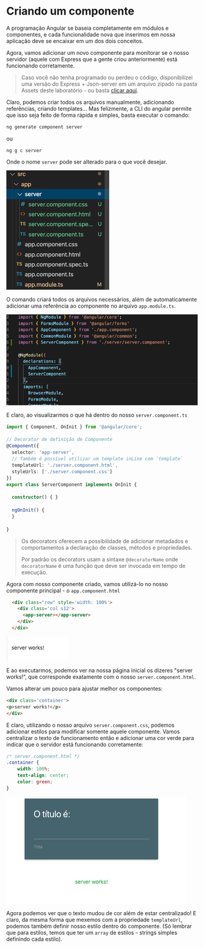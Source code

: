 # Criando um componente

A programação Angular se baseia completamente em módulos e componentes, e cada funcionalidade nova que inserimos em nossa aplicação deve se encaixar em um dos dois conceitos.

Agora, vamos adicionar um novo componente para monitorar se o nosso servidor (aquele com Express que a gente criou anteriormente) está funcionando corretamente.

> Caso você não tenha programado ou perdeu o código, disponibilizei uma versão do Express + Json-server em um arquivo zipado na pasta Assets deste laboratório - ou basta [clicar aqui](assets/servidor.zip).



Claro, podemos criar todos os arquivos manualmente, adicionando referências, criando templates... Mas felizmente, a CLI do angular permite que isso seja feito de forma rápida e simples, basta executar o comando:

```bash
ng generate component server
```

ou

```
ng g c server
```



Onde o nome `server` pode ser alterado para o que você desejar.

![image-20191110190828620](assets/image-20191110190828620.png)

O comando criará todos os arquivos necessários, além de automaticamente adicionar uma referência ao componente no arquivo `app.module.ts`.

![image-20191110190908466](assets/image-20191110190908466.png) 



E claro, ao visualizarmos o que há dentro do nosso `server.component.ts`

```typescript
import { Component, OnInit } from '@angular/core';

// Decorator de definição de Componente
@Component({
  selector: 'app-server',
  // Também é possível utilizar um template inLine com `template`
  templateUrl: './server.component.html',
  styleUrls: ['./server.component.css']
})
export class ServerComponent implements OnInit {

  constructor() { }

  ngOnInit() {
  }

}
```

> Os decorators oferecem a possibilidade de adicionar metadados e comportamentos a declaração de classes, métodos e propriedades. 
>
> Por padrão os decorators usam a sintaxe `@decoratorName` onde `decoratorName` é uma função que deve ser invocada em tempo de execução.



Agora com nosso componente criado, vamos utilizá-lo no nosso componente principal - o `app.component.html`

```html
  <div class="row" style='width: 100%'>
    <div class='col s12'>
      <app-server></app-server>
    </div>
  </div>
```

![image-20191110191720457](assets/image-20191110191720457.png)

  <div class="row">
    <div class='col'>
      <app-server></app-server>
    </div>
  </div>

E ao executarmos, podemos ver na nossa página inicial os dizeres "server works!", que corresponde exatamente com o nosso `server.component.html`.

Vamos alterar um pouco para ajustar melhor os componentes:

```html
<div class='container'>
<p>server works!</p>
</div>

```

E claro, utilizando o nosso arquivo `server.component.css`, podemos adicionar estilos para modificar somente aquele componente. Vamos centralizar o texto de funcionamento então e adicionar uma cor verde para indicar que o servidor está funcionando corretamente:

```css
/* server.component.html */
.container {
    width: 100%;
    text-align: center;
  	color: green;
}
```



![image-20191110192611043](assets/image-20191110192611043.png)

Agora podemos ver que o texto mudou de cor além de estar centralizado! E claro, da mesma forma que mexemos com a propriedade `templateUrl`, podemos também definir nosso estilo dentro do componente. (Só lembrar que para estilos, temos que ter um `array` de estilos - strings simples definindo cada estilo).